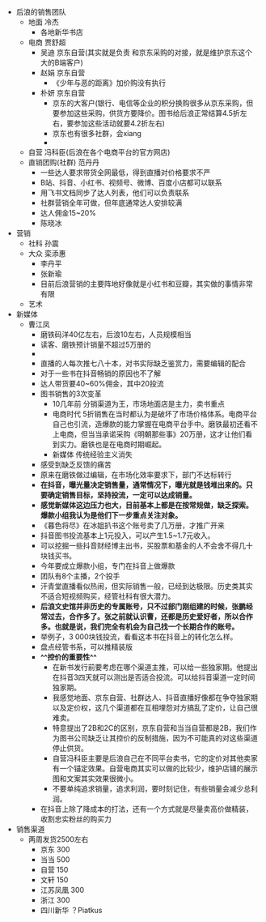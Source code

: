 - 后浪的销售团队
    - 地面 冷杰
        - 各地新华书店
    - 电商 贾舒超
        - 吴迪  京东自营(其实就是负责 和京东采购的对接，就是维护京东这个大的B端客户)
        - 赵娟  京东自营
            - 《少年与恶的距离》加价购没有执行
        - 朴妍 京东自营
            - 京东的大客户(银行、电信等企业的积分换购很多从京东采购，但要参加这些采购，供货方要降价。图书给后浪正常结算4.5折左右，要参加这些活动就要4.2折左右)
            - 京东也有很多社群，会xiang
            - 
    - 自营 冯科臣(后浪在各个电商平台的官方网店)
    - 直销团购(社群) 范丹丹
        - 一些达人要求带货全网最低，得到直播对价格要求不严
        - B站、抖音、小红书、视频号、微博、百度小店都可以联系
        - 用飞书文档同步了达人列表，他们可以负责联系
        - 社群营销全年可做，但年底通常达人安排较满
        - 达人佣金15~20%
        - 陈晓冰
- 营销
    - 社科 孙震
    - 大众 栾添惠
        - 李丹平
        - 张新瑜
        - 目前后浪营销的主要阵地好像就是小红书和豆瓣，其实做的事情非常有限
    - 艺术
- 新媒体
    - 曹江凤
        - 磨铁码洋40亿左右，后浪10左右，人员规模相当
        - 读客、磨铁预计销量不超过5万册的
        - 
        - 直播的人每次推七八十本，对书实际缺乏鉴赏力，需要编辑的配合
        - 对于一些书在抖音畅销的原因也不了解
        - 达人带货要40~60%佣金，其中20投流
        - 图书销售的3次变革
            - 10几年前 分销渠道为王，市场地面店是主力，卖书重点
            - 电商时代 5折销售在当时都认为是破坏了市场价格体系。电商平台自己也引流，造爆款的能力掌握在电商平台手中。磨铁最初还看不上电商，但当当承诺采购《明朝那些事》20万册，这才让他们看到实力。磨铁也是在电商时期崛起。
            - 新媒体  传统经验主义消失
        - 感受到缺乏反馈的痛苦
        - 原来在磨铁做过编辑，在市场化效率要求下，部门不达标转行
        - **在抖音，曝光量决定销售量，通常情况下，曝光就是钱堆出来的。只要确定销售目标，坚持投流，一定可以达成销量。**
        - **感觉新媒体这边压力也大，目前基本上都是在按常规做，缺乏探索。爆款小组我认为是他们下一步重点关注对象。**
        - 《暮色将尽》在冰姐扒书这个账号卖了几万册，才推广开来
        - 抖音图书投流基本上1元投入，可以产生1.5~1.7元收入。
        - 可以挖掘一些抖音财经博主出书，买股票和基金的人不会舍不得几十块钱买书。
        - 今年要成立爆款小组，专门在抖音上做爆款
        - 团队有8个主播，2个投手
        - 汗青堂直播看似热闹，但实际销售一般，已经到达极限。历史类其实不适合短视频购买，经管社科有很大潜力。
        - **后浪文史馆并非历史的专属账号，只不过部门刚组建的时候，张鹏经常过去，合作多了。张之前就认识曹，还都是历史爱好者，所以合作多。也就是说，我们完全有机会为自己找一个长期合作的账号。**
        - 举例子，3 000块钱投流，看看这本书在抖音上的转化怎么样。
        - 盘点经管书系，可以推精装版
        - **^^控价的重要性^^**
            - 在新书发行前要考虑在哪个渠道主推，可以给一些独家期。他提出在抖音3四天就可以测出是否适合投流。可以给抖音渠道一定时间独家期。
            - 我感觉地面、京东自营、社群达人、抖音直播好像都在争夺独家期以及定价权，这几个渠道都在互相埋怨对方搞乱了定价，让自己很难卖。
            - 特意提出了2B和2C的区别，京东自营和当当自营都是2B，我们作为图书公司缺乏让其控价的反制措施，因为不可能真的对这些渠道停止供货。
            - 自营冯科臣主要是后浪自己在不同平台卖书，它的定价对其他卖家有一个锚定效果。自营电商其实可以做的比较少，维护店铺的展示图和文案其实效果很微小。
            - 不要单纯追求销量，追求利润，要时刻记住，有些销量会减少总利润。
        - 在抖音上除了降成本的打法，还有一个方式就是尽量卖高价做精装，收割忠实粉丝的购买力
- 销售渠道
    - 两周发货2500左右
        - 京东  300
        - 当当 500
        - 自营 150
        - 文轩 150
        - 江苏凤凰 300
        - 浙江 300 
        - 四川新华 ？Piatkus
